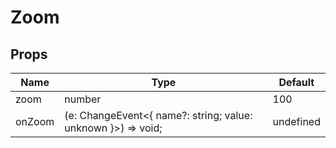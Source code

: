 # Zoom

## Props

| Name  | Type  | Default |
| ----- | ----- | ------- |
| zoom | number | 100 |
| onZoom | (e: ChangeEvent<{ name?: string; value: unknown }>) => void; | undefined |